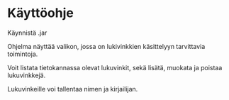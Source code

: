 
# Käyttöohje

Käynnistä .jar 

Ohjelma näyttää valikon, jossa on lukivinkkien käsittelyyn tarvittavia toimintoja.

Voit listata tietokannassa olevat lukuvinkit, sekä lisätä, muokata ja poistaa lukuvinkkejä.

Lukuvinkeille voi tallentaa nimen ja kirjailijan.
